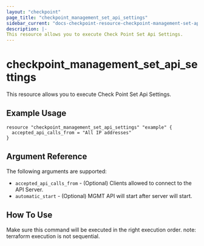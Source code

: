 ```yaml
---
layout: "checkpoint"
page_title: "checkpoint_management_set_api_settings"
sidebar_current: "docs-checkpoint-resource-checkpoint-management-set-api-settings"
description: |-
This resource allows you to execute Check Point Set Api Settings.
---
```


# checkpoint_management_set_api_settings

This resource allows you to execute Check Point Set Api Settings.

## Example Usage


```hcl
resource "checkpoint_management_set_api_settings" "example" {
  accepted_api_calls_from = "All IP addresses"
}
```

## Argument Reference

The following arguments are supported:

* `accepted_api_calls_from` - (Optional) Clients allowed to connect to the API Server. 
* `automatic_start` - (Optional) MGMT API will start after server will start. 


## How To Use
Make sure this command will be executed in the right execution order. 
note: terraform execution is not sequential.  

